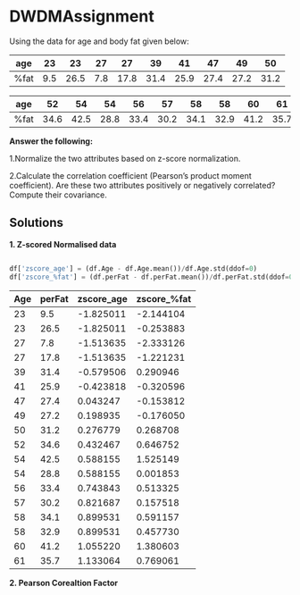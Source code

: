 # DWDMAssignment

Using the data for age and body fat given below:

 age | 23 | 23 | 27 | 27 | 39 | 41 | 47 | 49 | 50
 --- | -- | -- | -- | -- | -- | -- | -- | -- | -- 
%fat | 9.5 | 26.5 | 7.8 | 17.8 | 31.4 | 25.9 | 27.4 | 27.2 | 31.2

 age | 52 | 54 | 54 | 56 | 57 | 58 | 58 | 60 | 61
 --- | -- | -- | -- | -- | -- | -- | -- | -- | -- 
%fat | 34.6 | 42.5 | 28.8 | 33.4 | 30.2 | 34.1 | 32.9 | 41.2 | 35.7

**Answer the following:**

1.Normalize the two attributes based on z-score normalization.

2.Calculate the correlation coefficient (Pearson’s product moment coefficient). Are these two attributes positively or negatively correlated? Compute their covariance.

<h2> Solutions </h2>

**1. Z-scored Normalised data**

```python

df['zscore_age'] = (df.Age - df.Age.mean())/df.Age.std(ddof=0)
df['zscore_%fat'] = (df.perFat - df.perFat.mean())/df.perFat.std(ddof=0)

```

Age |	perFat |	zscore_age |	zscore_%fat
--- | ------ | ----------- | ------------ 
23 |	9.5 |	-1.825011 |	-2.144104
23 |	26.5 |	-1.825011 |	-0.253883
27 |	7.8 |	-1.513635 |	-2.333126
27 |	17.8 |	-1.513635 |	-1.221231
39 |	31.4 |	-0.579506 |	0.290946
41 |	25.9 |	-0.423818 |	-0.320596
47 |	27.4 |	0.043247 |	-0.153812
49 |	27.2 |	0.198935 |	-0.176050
50 |	31.2 |	0.276779 |	0.268708
52 |	34.6 |	0.432467 |	0.646752
54 |	42.5 |	0.588155 |	1.525149
54 |	28.8 |	0.588155 |	0.001853
56 |	33.4 |	0.743843 |	0.513325
57 |	30.2 |	0.821687 |	0.157518
58 |	34.1 |	0.899531 |	0.591157
58 |	32.9 |	0.899531 |	0.457730
60 |	41.2 |	1.055220 |	1.380603
61 |	35.7 |	1.133064 |	0.769061

**2. Pearson Corealtion Factor**

